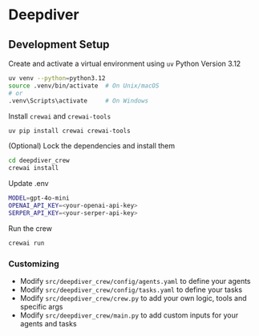 # Deepdiver

## Development Setup

Create and activate a virtual environment using `uv`
Python Version 3.12

```bash
uv venv --python=python3.12
source .venv/bin/activate  # On Unix/macOS
# or
.venv\Scripts\activate     # On Windows
```

Install `crewai` and `crewai-tools`

```bash
uv pip install crewai crewai-tools
```

(Optional) Lock the dependencies and install them
```bash
cd deepdiver_crew
crewai install
```

Update .env
```bash
MODEL=gpt-4o-mini
OPENAI_API_KEY=<your-openai-api-key>
SERPER_API_KEY=<your-serper-api-key>
```

Run the crew

```bash
crewai run
```

### Customizing

- Modify `src/deepdiver_crew/config/agents.yaml` to define your agents
- Modify `src/deepdiver_crew/config/tasks.yaml` to define your tasks
- Modify `src/deepdiver_crew/crew.py` to add your own logic, tools and specific args
- Modify `src/deepdiver_crew/main.py` to add custom inputs for your agents and tasks
